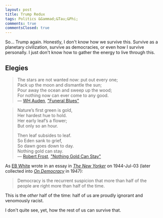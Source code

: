 ```yaml
---
layout: post
title: Trump Redux
tags: Politics &Gammad;&Tau;&Phi;
comments: true
commentsClosed: true
---
```


So&hellip; Trump again.  Honestly, I don't know how we survive this.  Survive as a
planetary civilization, survive as democracies, or even how I survive personally.  I just
don't know how to gather the energy to live through this.  

## Elegies  

> The stars are not wanted now: put out every one;  
> Pack up the moon and dismantle the sun;  
> Pour away the ocean and sweep up the wood;  
> For nothing now can ever come to any good.  
>  &mdash; [WH Auden](https://en.wikipedia.org/wiki/W._H._Auden), ["Funeral Blues"](https://allpoetry.com/funeral-blues)  

> Nature’s first green is gold,  
> Her hardest hue to hold.  
> Her early leaf’s a flower;  
> But only so an hour.  
>  
> Then leaf subsides to leaf.  
> So Eden sank to grief,  
> So dawn goes down to day.  
> Nothing gold can stay.  
>  &mdash; [Robert Frost](https://en.wikipedia.org/wiki/Robert_Frost), ["Nothing Gold Can Stay"](https://poets.org/poem/nothing-gold-can-stay)  

As [EB White](https://en.wikipedia.org/wiki/E._B._White) wrote in an essay in
[_The New Yorker_](https://www.newyorker.com/) on 1944-Jul-03 (later collected into
[_On Democracy_](https://www.harpercollins.com/products/on-democracy-e-b-white) in 1947):  

> Democracy is the recurrent suspicion that more than half of the people are right more
> than half of the time.  

This is the _other_ half of the time: half of us are proudly ignorant and venomously racist.  

I don't quite see, yet, how the rest of us can survive that.  
